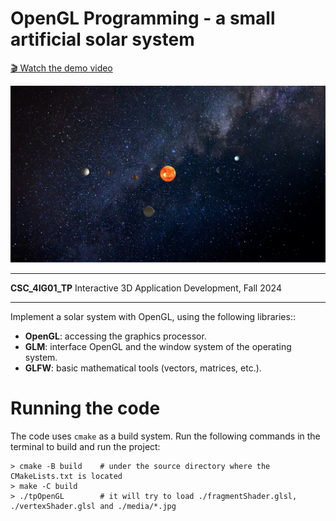 # OpenGL Programming - a small artificial solar system

[🎬 Watch the demo video](https://github.com/llada60/Artificial-Solar-System/raw/refs/heads/main/media/result.mp4)

![OpenGL Result](media/opengl_result.png)

---

**CSC_4IG01_TP** Interactive 3D Application Development, Fall 2024

---

Implement a solar system with OpenGL, using the following libraries::
- **OpenGL**: accessing the graphics processor.
- **GLM**: interface OpenGL and the window system of the operating system.
- **GLFW**: basic mathematical tools (vectors, matrices, etc.).


# Running the code

The code uses `cmake` as a build system. Run the following commands in the terminal to build and run the project:

```
> cmake -B build    # under the source directory where the CMakeLists.txt is located
> make -C build
> ./tpOpenGL        # it will try to load ./fragmentShader.glsl, ./vertexShader.glsl and ./media/*.jpg
```

